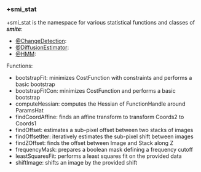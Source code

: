 ### +smi_stat

+smi_stat is the namespace for various statistical functions and classes of
***smite***:
- [@ChangeDetection](@ChangeDetection/README.md):
- [@DiffusionEstimator](@DiffusionEstimator/README.md):
- [@HMM](@HMM/README.md):

Functions:
- bootstrapFit:
  minimizes CostFunction with constraints and performs a basic bootstrap
- bootstrapFitCon:
  minimizes CostFunction and performs a basic bootstrap
- computeHessian:
  computes the Hessian of FunctionHandle around ParamsHat
- findCoordAffine:
  finds an affine transform to transform Coords2 to Coords1
- findOffset:
  estimates a sub-pixel offset between two stacks of images
- findOffsetIter:
  iteratively estimates the sub-pixel shift between images
- findZOffset:
  finds the offset between Image and Stack along Z
- frequencyMask:
  prepares a boolean mask defining a frequency cutoff
- leastSquaresFit:
  performs a least squares fit on the provided data
- shiftImage:
  shifts an image by the provided shift
